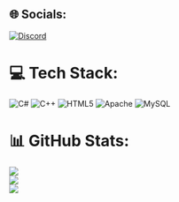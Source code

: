 ## 🌐 Socials:
[![Discord](https://img.shields.io/badge/Discord-%237289DA.svg?logo=discord&logoColor=white)](htttps://discord.gg/Vavy#8424)

# 💻 Tech Stack:
![C#](https://img.shields.io/badge/c%23-%23239120.svg?style=for-the-badge&logo=c-sharp&logoColor=white) ![C++](https://img.shields.io/badge/c++-%2300599C.svg?style=for-the-badge&logo=c%2B%2B&logoColor=white) ![HTML5](https://img.shields.io/badge/html5-%23E34F26.svg?style=for-the-badge&logo=html5&logoColor=white) ![Apache](https://img.shields.io/badge/apache-%23D42029.svg?style=for-the-badge&logo=apache&logoColor=white) ![MySQL](https://img.shields.io/badge/mysql-%2300f.svg?style=for-the-badge&logo=mysql&logoColor=white)

# 📊 GitHub Stats:
![](https://github-readme-stats.vercel.app/api?username=univevip&theme=tokyonight&hide_border=false&include_all_commits=false&count_private=false)<br/>
![](https://github-readme-streak-stats.herokuapp.com/?user=univevip&theme=tokyonight&hide_border=false)<br/>
![](https://github-readme-stats.vercel.app/api/top-langs/?username=univevip&theme=tokyonight&hide_border=false&include_all_commits=false&count_private=false&layout=compact)
